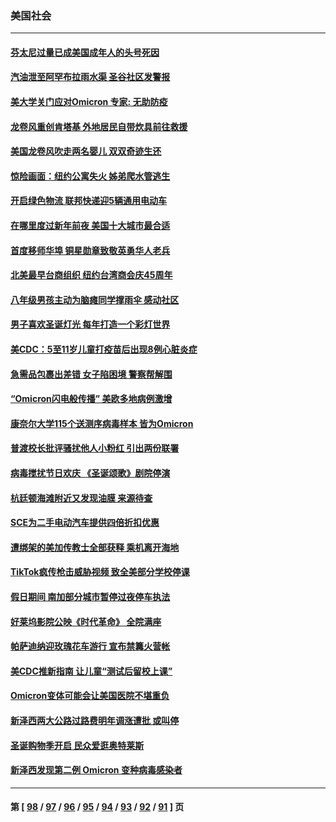 ### 美国社会
---
#### [芬太尼过量已成美国成年人的头号死因](../../pages/ncid1078160/n13449480.md) 
#### [汽油泄至阿罕布拉雨水渠 圣谷社区发警报](../../pages/ncid1078160/n13449340.md) 
#### [美大学关门应对Omicron 专家: 无助防疫](../../pages/ncid1078160/n13448330.md) 
#### [龙卷风重创肯塔基 外地居民自带炊具前往救援](../../pages/ncid1078160/n13447814.md) 
#### [美国龙卷风吹走两名婴儿 双双奇迹生还](../../pages/ncid1078160/n13448121.md) 
#### [惊险画面：纽约公寓失火 姊弟爬水管逃生](../../pages/ncid1078160/n13447693.md) 
#### [开启绿色物流 联邦快递迎5辆通用电动车](../../pages/ncid1078160/n13447593.md) 
#### [在哪里度过新年前夜 美国十大城市最合适](../../pages/ncid1078160/n13440536.md) 
#### [首度移师华埠 铜星勋章致敬英勇华人老兵](../../pages/ncid1078160/n13446915.md) 
#### [北美最早台商组织 纽约台湾商会庆45周年](../../pages/ncid1078160/n13446863.md) 
#### [八年级男孩主动为脑瘫同学撑雨伞 感动社区](../../pages/ncid1078160/n13446279.md) 
#### [男子喜欢圣诞灯光 每年打造一个彩灯世界](../../pages/ncid1078160/n13446187.md) 
#### [美CDC：5至11岁儿童打疫苗后出现8例心脏炎症](../../pages/ncid1078160/n13445776.md) 
#### [急需品包裹出差错 女子陷困境 警察帮解围](../../pages/ncid1078160/n13445660.md) 
#### [“Omicron闪电般传播” 美欧多地病例激增](../../pages/ncid1078160/n13445410.md) 
#### [康奈尔大学115个送测序病毒样本 皆为Omicron](../../pages/ncid1078160/n13444917.md) 
#### [普渡校长批评骚扰他人小粉红 引出两份联署](../../pages/ncid1078160/n13444812.md) 
#### [病毒搅扰节日欢庆 《圣诞颂歌》剧院停演](../../pages/ncid1078160/n13444897.md) 
#### [杭廷顿海滩附近又发现油膜 来源待查](../../pages/ncid1078160/n13444838.md) 
#### [SCE为二手电动汽车提供四倍折扣优惠](../../pages/ncid1078160/n13444785.md) 
#### [遭绑架的美加传教士全部获释 乘机离开海地](../../pages/ncid1078160/n13444495.md) 
#### [TikTok疯传枪击威胁视频 致全美部分学校停课](../../pages/ncid1078160/n13444599.md) 
#### [假日期间 南加部分城市暂停过夜停车执法](../../pages/ncid1078160/n13444662.md) 
#### [好莱坞影院公映《时代革命》 全院满座](../../pages/ncid1078160/n13444634.md) 
#### [帕萨迪纳迎玫瑰花车游行 宣布禁篝火营帐](../../pages/ncid1078160/n13444455.md) 
#### [美CDC推新指南 让儿童“测试后留校上课”](../../pages/ncid1078160/n13444567.md) 
#### [Omicron变体可能会让美国医院不堪重负](../../pages/ncid1078160/n13444486.md) 
#### [新泽西两大公路过路费明年调涨遭批 或叫停](../../pages/ncid1078160/n13444005.md) 
#### [圣诞购物季开启 民众爱逛奥特莱斯](../../pages/ncid1078160/n13442355.md) 
#### [新泽西发现第二例 Omicron 变种病毒感染者](../../pages/ncid1078160/n13442363.md) 

---
#### 第 [ [98](./98.md) / [97](./97.md) / [96](./96.md) / [95](./95.md) / [94](./94.md) / [93](./93.md) / [92](./92.md) / [91](./91.md) ] 页
